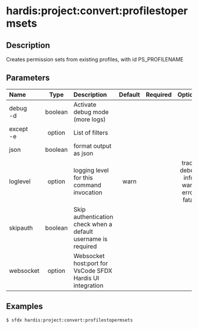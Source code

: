 <!-- This file has been generated with command 'sfdx hardis:doc:plugin:generate'. Please do not update it manually or it may be overwritten -->
# hardis:project:convert:profilestopermsets

## Description

Creates permission sets from existing profiles, with id PS_PROFILENAME

## Parameters

| Name          |  Type   | Description                                                   | Default | Required |                        Options                        |
|:--------------|:-------:|:--------------------------------------------------------------|:-------:|:--------:|:-----------------------------------------------------:|
| debug<br/>-d  | boolean | Activate debug mode (more logs)                               |         |          |                                                       |
| except<br/>-e | option  | List of filters                                               |         |          |                                                       |
| json          | boolean | format output as json                                         |         |          |                                                       |
| loglevel      | option  | logging level for this command invocation                     |  warn   |          | trace<br/>debug<br/>info<br/>warn<br/>error<br/>fatal |
| skipauth      | boolean | Skip authentication check when a default username is required |         |          |                                                       |
| websocket     | option  | Websocket host:port for VsCode SFDX Hardis UI integration     |         |          |                                                       |

## Examples

```shell
$ sfdx hardis:project:convert:profilestopermsets
```


